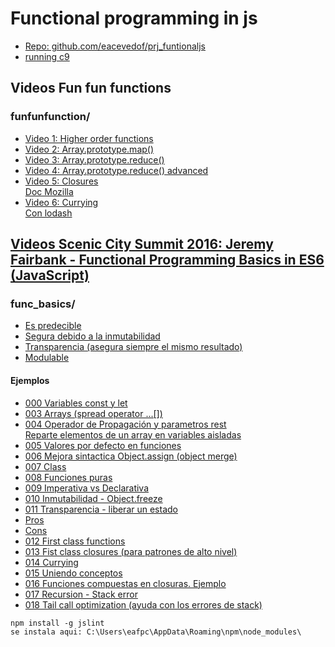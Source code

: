 <h1>Functional programming in js</h1>
<ul>
    <li>
        <a href="https://github.com/eacevedof/prj_funtionaljs" target="_blank">
        Repo: github.com/eacevedof/prj_funtionaljs
        </a>
    </li>
    <li>
        <a href="https://prj-functionaljs-ioedu.c9users.io/">running c9</a>
    </li>
</ul>

<h2>Videos Fun fun functions</h2>
<h3>funfunfunction/</h3>
<ul>
    <li>
        <a href="https://youtu.be/BMUiFMZr7vk" target="_blank">Video 1: Higher order functions</a>
    </li>
    <li>
        <a href="https://youtu.be/bCqtb-Z5YGQ" target="_blank">Video 2: Array.prototype.map()</a>
    </li>
    <li>
        <a href="https://youtu.be/Wl98eZpkp-c" target="_blank">Video 3: Array.prototype.reduce()</a>
    </li>
    <li>
        <a href="https://youtu.be/1DMolJ2FrNY" target="_blank">Video 4: Array.prototype.reduce() advanced</a>
    </li>
    <li>
        <a href="https://youtu.be/CQqwU2Ixu-U" target="_blank">Video 5: Closures</a><br/>
        <a href="https://developer.mozilla.org/es/docs/Web/JavaScript/Closures" target="_blank">Doc Mozilla</a>
    </li>
    <li>
        <a href="https://youtu.be/iZLP4qOwY8I" target="_blank">Video 6: Currying </a><br/>
        <a href="https://youtu.be/iZLP4qOwY8I?t=251" target="_blank">Con lodash</a>
    </li>
</ul>

<h2>
    <a href="https://www.youtube.com/watch?v=HvMemAgOw6I&t=363s" target="_blank">
        Videos Scenic City Summit 2016: Jeremy Fairbank - Functional Programming Basics in ES6 (JavaScript)
    </a>
</h2>

<h3>func_basics/</h3>
<ul>
    <li>
        <a href="https://youtu.be/HvMemAgOw6I?t=290">Es predecible</a>
    </li>
    <li>
        <a href="https://youtu.be/HvMemAgOw6I?t=308">Segura debido a la inmutabilidad</a>
    </li>    
    <li>
        <a href="https://youtu.be/HvMemAgOw6I?t=326">Transparencia (asegura siempre el mismo resultado)</a>
    </li>    
    <li>
        <a href="https://youtu.be/HvMemAgOw6I?t=343">Modulable</a>
    </li>                  
</ul>

<h4>Ejemplos</h4>
<ul>
    <li>
        <a href="https://youtu.be/HvMemAgOw6I?t=374">000 Variables const y let</a>
    </li>
    <li>
        <a href="https://youtu.be/HvMemAgOw6I?t=424">003 Arrays (spread operator ...[])</a>
    </li> 
    <li>
        <a href="https://youtu.be/HvMemAgOw6I?t=553">004
            Operador de Propagación y parametros rest <br/>
            Reparte elementos de un array en variables aisladas
        </a>
    </li>
    <li>
        <a href="https://youtu.be/HvMemAgOw6I?t=638">005 Valores por defecto en funciones</a>
    </li>
    <li>
        <a href="https://youtu.be/HvMemAgOw6I?t=688">006 Mejora sintactica Object.assign (object merge)</a>
    </li>
    <li>
        <a href="https://youtu.be/HvMemAgOw6I?t=734">007 Class </a>
    </li>
    <li>
        <a href="https://youtu.be/HvMemAgOw6I?t=794">008 Funciones puras</a>
    </li>
    <li>
        <a href="https://youtu.be/HvMemAgOw6I?t=1036">009 Imperativa vs Declarativa</a>
    </li>             
    <li>
        <a href="https://youtu.be/HvMemAgOw6I?t=1191">010 Inmutabilidad - Object.freeze</a>
    </li>  
    <li>
        <a href="https://youtu.be/HvMemAgOw6I?t=1330">011 Transparencia - liberar un estado</a>
    </li>  
    <li>
        <a href="https://youtu.be/HvMemAgOw6I?t=1455">Pros</a>
    </li>  
    <li>
        <a href="https://youtu.be/HvMemAgOw6I?t=1537">Cons</a>
    </li>  
    <li>
        <a href="https://youtu.be/HvMemAgOw6I?t=1599">012 First class functions</a>
    </li>  
    <li>
        <a href="https://youtu.be/HvMemAgOw6I?t=1873">013 Fist class closures (para patrones de alto nivel)</a>
    </li>  
    <li>
        <a href="https://youtu.be/HvMemAgOw6I?t=2162">014 Currying</a>
    </li>  
    <li>
        <a href="https://youtu.be/HvMemAgOw6I?t=2265">015 Uniendo conceptos</a>
    </li>  
    <li>
        <a href="https://youtu.be/HvMemAgOw6I?t=2511">016 Funciones compuestas en closuras. Ejemplo</a>
    </li>        
    <li>
        <a href="https://youtu.be/HvMemAgOw6I?t=2724">017 Recursion - Stack error</a>
    </li>  
    <li>
        <a href="https://youtu.be/HvMemAgOw6I?t=3059">018 Tail call optimization (ayuda con los errores de stack)</a>
    </li>                                   
</ul>

```
npm install -g jslint 
se instala aqui: C:\Users\eafpc\AppData\Roaming\npm\node_modules\
```